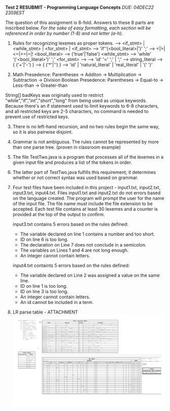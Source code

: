 **Test 2 RESUBMIT - Programming Language Concepts**
*DUE: 04DEC22 2359EST*

The question of this assignment is 8-fold.  Answers to these 8 parts are inscribed below.
*For the sake of easy formatting, each section will be referenced in order by number (1-8) and not letter (a-h).*

1. Rules for recognizing lexemes as proper tokens.
<STMT> --> <if_stmt> | <while_stmt> | <for_stmt> | <assign>
<if_stmt> --> 'if''(<bool_literal>|<log>')' <stmt>';'
<log> --> <|>|<=|>=|=|!
<bool_literal> --> ('true'|'false')
<while_stmt> --> 'while' '('<bool_literal>')' <stmt>';'
<for_stmt> --> 
<assign> --> 'id' '=' <expr>';' | <string>';'
<string> --> string_literal
<expr> --> <term>{ ('+'|'-') <term> }
<term> --> <factor> { ('*'|'\') <factor>}
<factor> --> 'id' | 'natural_literal' | 'real_literal' | '(' <expr> ')'


2. Math Presedence: Parentheses -> Additon -> Multiplication -> Subtraction -> Division
Boolean Presedence: Parentheses -> Equal-to -> Less-than -> Greater-than

String[] badKeys was originally used to restrict "while","if","int","short","long" from being used as unique keywords.  Because there's an if statement used to limit keywords to 6-8 characters, and all restricted keys are 2-5 characters, no command is needed to prevent use of restricted keys.

3. There is no left-hand recursion, and no two rules begin the same way, so it is also pairwise disjoint.

4. Grammar is not ambiguous.  The rules cannot be represented by more than one parse tree.  (proven in classroom example)

5. The file TestTwo.java is a program that processes all of the lexemes in a given input file
    and produces a list of the tokens in order.

6. The latter part of TestTwo.java fulfills this requirement; it determines whether or not correct syntax was used based on grammar.

7. Four test files have been included in this project - input1.txt, input2.txt, input3.txt, input4.txt.
    Files input1.txt and input2.txt do not errors based on the language created.  The program will prompt the user
    for the name of the input file.  The file name *must* include the file extension to be accepted.  Each test file contains at least 30 lexemes and a counter is provided at the top of the output to confirm.
    
    input3.txt contains 5 errors based on the rules defined:
    * The variable declared on line 1 contains a number and too short.
    * ID on line 6 is too long.
    * The declaration on Line 7 does not conclude in a semicolon.
    * The variables on Lines 1 and 4 are not long enough.
    * An integer cannot contain letters.

    input4.txt containts 5 errors based on the rules defined:
    * The variable declared on Line 2 was assigned a value on the same line.
    * ID on line 1 is too long.
    * ID on line 3 is too long.
    * An integer cannot contain letters.
    * An id cannot be included in a term.

8. LR parse table - ATTACHMENT
![PARSETABLE](parsetable-1.jpg)